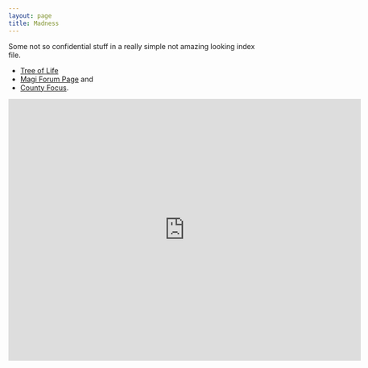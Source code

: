 ```yaml
---
layout: page
title: Madness
---
```

Some not so confidential stuff in a really simple not amazing looking index file.

* [Tree of Life](https://countconklin.github.io/walls/treeOfLife/) 
* [Magi Forum Page](https://chroniclesofelyria.com/forum/topic/26066/nae-alesia-the-county-of-ameno#post285394) and 
* [County Focus](https://countconklin.github.io/walls/radarChart/).

<iframe src="https://docs.google.com/forms/d/e/1FAIpQLSfP1T__fdvB9YihXK-fCqtLzKa-i_79t-ltYKf_0eAhVBDD7g/viewform?embedded=true" width="700" height="520" frameborder="0" marginheight="0" marginwidth="0">Loading...</iframe>


